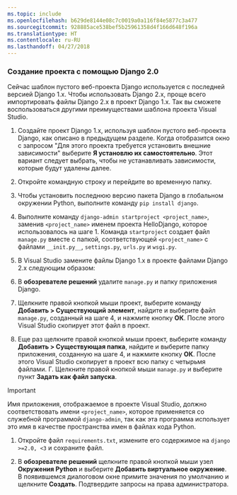```yaml
---
ms.topic: include
ms.openlocfilehash: b629de8144e08c7c0019a0a116f84e5877c3a477
ms.sourcegitcommit: 928885ace538bef5b25961358d4f166d648f196a
ms.translationtype: HT
ms.contentlocale: ru-RU
ms.lasthandoff: 04/27/2018
---
```

### <a name="create-a-project-using-django-20"></a>Создание проекта с помощью Django 2.0

Сейчас шаблон пустого веб-проекта Django используется с последней версией Django 1.x. Чтобы использовать Django 2.x, проще всего импортировать файлы Django 2.x в проект Django 1.x. Так вы сможете воспользоваться другими преимуществами шаблона проекта Visual Studio.

1. Создайте проект Django 1.x, используя шаблон пустого веб-проекта Django, как описано в предыдущем разделе. Когда отобразится окно с запросом "Для этого проекта требуется установить внешние зависимости" выберите **Я установлю их самостоятельно**. Этот вариант следует выбрать, чтобы не устанавливать зависимости, которые будут удалены далее.

1. Откройте командную строку и перейдите во временную папку.

1. Чтобы установить последнюю версию пакета Django в глобальном окружении Python, выполните команду `pip install django`.

1. Выполните команду `django-admin startproject <project_name>`, заменив `<project_name>` именем проекта HelloDjango, которое использовалось на шаге 1. Команда `startproject` создает файл `manage.py` вместе с папкой, соответствующей `<project_name>` с файлами `__init.py__`, `settings.py`, `urls.py` и `wsgi.py`.

1. В Visual Studio замените файлы Django 1.x в проекте файлами Django 2.x следующим образом:

  1. В **обозревателе решений** удалите `manage.py` и папку приложения Django.
  2. Щелкните правой кнопкой мыши проект, выберите команду **Добавить > Существующий элемент**, найдите и выберите файл `manage.py`, созданный на шаге 4, и нажмите кнопку **ОК**. После этого Visual Studio скопирует этот файл в проект.
  3. Еще раз щелкните правой кнопкой мыши проект, выберите команду **Добавить > Существующая папка**, найдите и выберите папку приложения, созданную на шаге 4, и нажмите кнопку **ОК**. После этого Visual Studio скопирует в проект всю папку с четырьмя файлами.
  Г. Щелкните правой кнопкой мыши `manage.py` и выберите пункт **Задать как файл запуска**.

  > [!Important]
  > Имя приложения, отображаемое в проекте Visual Studio, должно соответствовать имени `<project_name>`, которое применяется со служебной программой `django-admin`, так как эта программа использует это имя в качестве пространства имен в файлах кода Python.

1. Откройте файл `requirements.txt`, измените его содержимое на `django >=2.0, <3` и сохраните файл.

1. В **обозревателе решений** щелкните правой кнопкой мыши узел **Окружения Python** и выберите **Добавить виртуальное окружение**. В появившемся диалоговом окне примите значения по умолчанию и щелкните **Создать**. Подтвердите запросы на права администратора.